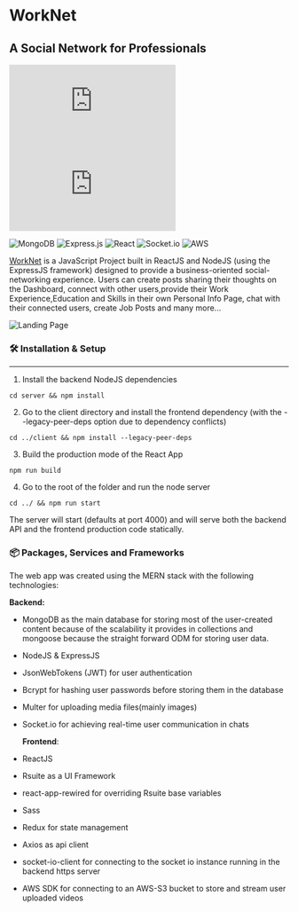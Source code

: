 # WorkNet

## A Social Network for Professionals

[![GitHub license](https://badgen.net/github/license/Naereen/Strapdown.js)](https://github.com/Naereen/StrapDown.js/blob/master/LICENSE) [![Latest release](https://badgen.net/github/release/Naereen/Strapdown.js)](https://github.com/Naereen/Strapdown.js/releases)

![MongoDB](https://img.shields.io/badge/MongoDB-%234ea94b.svg?style=for-the-badge&logo=mongodb&logoColor=white) ![Express.js](https://img.shields.io/badge/express.js-%23404d59.svg?style=for-the-badge&logo=express&logoColor=%2361DAFB) ![React](https://img.shields.io/badge/react-%2320232a.svg?style=for-the-badge&logo=react&logoColor=%2361DAFB) ![Socket.io](https://img.shields.io/badge/Socket.io-black?style=for-the-badge&logo=socket.io&badgeColor=010101) ![AWS](https://img.shields.io/badge/AWS-%23FF9900.svg?style=for-the-badge&logo=amazon-aws&logoColor=white)

[WorkNet](https://worknet.netlify.app) is a JavaScript Project built in ReactJS and NodeJS (using the ExpressJS framework) designed to provide a business-oriented social-networking experience. Users can create posts sharing their thoughts on the Dashboard, connect with other users,provide their Work Experience,Education and Skills in their own Personal Info Page, chat with their connected users, create Job Posts and many more...

![Landing Page](media/LandingPage.png)

### :hammer_and_wrench: Installation & Setup

---

1. Install the backend NodeJS dependencies

```[bash]
cd server && npm install
```

2. Go to the client directory and install the frontend dependency (with the --legacy-peer-deps option due to dependency conflicts)

```[bash]
cd ../client && npm install --legacy-peer-deps
```

3. Build the production mode of the React App

```[bash]
npm run build
```

4. Go to the root of the folder and run the node server

```[bash]
cd ../ && npm run start
```

The server will start (defaults at port 4000) and will serve both the backend API and the frontend production code statically.

### :package: Packages, Services and Frameworks

The web app was created using the MERN stack with the following technologies:

**Backend:**

-   MongoDB as the main database for storing most of the user-created content because of the scalability it provides in collections and mongoose because the straight forward ODM for storing user data.
-   NodeJS & ExpressJS
-   JsonWebTokens (JWT) for user authentication
-   Bcrypt for hashing user passwords before storing them in the database
-   Multer for uploading media files(mainly images)
-   Socket.io for achieving real-time user communication in chats

    **Frontend**:

-   ReactJS
-   Rsuite as a UI Framework
-   react-app-rewired for overriding Rsuite base variables
-   Sass
-   Redux for state management
-   Axios as api client
-   socket-io-client for connecting to the socket io instance running in the backend https server
-   AWS SDK for connecting to an AWS-S3 bucket to store and stream user uploaded videos
